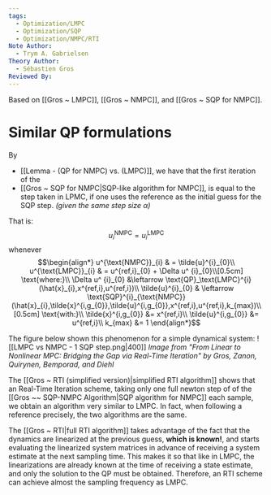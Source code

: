 ```yaml
---
tags:
  - Optimization/LMPC
  - Optimization/SQP
  - Optimization/NMPC/RTI
Note Author:
  - Trym A. Gabrielsen
Theory Author:
  - Sébastien Gros
Reviewed By:
---
```

Based on [[Gros ~ LMPC]], [[Gros ~ NMPC]], and [[Gros ~ SQP for NMPC]].


# Similar QP formulations
By
- [[Lemma - (QP for NMPC) vs. (LMPC)]], 
we have that the first iteration of the 
- [[Gros ~ SQP for NMPC|SQP-like algorithm for NMPC]], 
is equal to the step taken in LPMC, if one uses the reference as the initial guess for the SQP step. *(given the same step size $\alpha$)*

That is: $$u^{\text{NMPC}}_{i} = u^{\text{LMPC}}_{i}$$ whenever $$\begin{align*}
u^{\text{NMPC}}_{i} & = \tilde{u}^{i}_{0}\\
u^{\text{LMPC}}_{i} & = u^{ref,i}_{0} + \Delta u^ {i}_{0}\\[0.5cm]
\text{where:}\\
\Delta u^ {i}_{0} &\leftarrow \text{QP}_\text{LMPC}^{i}(\hat{x}_{i},x^{ref,i},u^{ref,i})\\
\tilde{u}^{i}_{0} & \leftarrow \text{SQP}^{i}_{\text{NMPC}}(\hat{x}_{i},\tilde{x}^{i,g_{0}},\tilde{u}^{i,g_{0}},x^{ref,i},u^{ref,i},k_{max})\\[0.5cm]
\text{with:}\\
\tilde{x}^{i,g_{0}} &= x^{ref,i}\\
\tilde{u}^{i,g_{0}} &= u^{ref,i}\\
k_{max} &= 1
\end{align*}$$


The figure below shown this phenomenon for a simple dynamical system: ![[LMPC vs NMPC - 1 SQP step.png|400]]
*Image from "From Linear to Nonlinear MPC: Bridging the Gap via Real-Time Iteration" by Gros, Zanon, Quirynen, Bemporad, and Diehl*


The [[Gros ~ RTI (simplified version)|simplified RTI algorithm]] shows that an Real-Time Iteration scheme, taking only one full newton step of of the [[Gros ~~ SQP-NMPC Algorithm|SQP algorithm for NMPC]] each sample, we obtain an algorithm very similar to LMPC. In fact, when following a reference precisely, the two algorithms are the same.

The [[Gros ~ RTI|full RTI algorithm]] takes advantage of the fact that the dynamics are linearized at the previous guess, **which is known!**, and starts evaluating the linearized system matrices in advance of receiving a system estimate at the next sampling time. This makes it so that like in LMPC, the linearizations are already known at the time of receiving a state estimate, and only the solution to the QP must be obtained. Therefore, an RTI scheme can achieve almost the sampling frequency as LMPC.